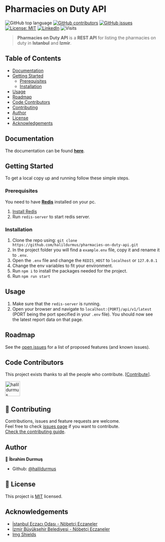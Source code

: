 # Pharmacies on Duty API

![GitHub top language](https://img.shields.io/github/languages/top/halildurmus/pharmacies-on-duty-api?style=for-the-badge)
[![GitHub contributors](https://img.shields.io/github/contributors-anon/halildurmus/pharmacies-on-duty-api?style=for-the-badge)](https://github.com/halildurmus/pharmacies-on-duty-api/graphs/contributors)
[![GitHub issues](https://img.shields.io/github/issues/halildurmus/pharmacies-on-duty-api?style=for-the-badge)](https://github.com/halildurmus/pharmacies-on-duty-api/issues)
[![License: MIT](https://img.shields.io/badge/License-MIT-blue.svg?style=for-the-badge)](https://github.com/halildurmus/pharmacies-on-duty-api/blob/master/LICENSE)
[![LinkedIn](https://img.shields.io/badge/LinkedIn-blue?logo=linkedin&labelColor=blue&style=for-the-badge)](https://linkedin.com/in/halildurmus)
![Visits](https://badges.pufler.dev/visits/halildurmus/pharmacies-on-duty-api?style=for-the-badge)

> **Pharmacies on Duty API** is a **REST API** for listing the pharmacies on duty in **Istanbul** and **Izmir**.

## Table of Contents

* [Documentation](#documentation)
* [Getting Started](#getting-started)
  * [Prerequisites](#prerequisites)
  * [Installation](#installation)
* [Usage](#usage)
* [Roadmap](#roadmap)
* [Code Contributors](#code-contributors)
* [Contributing](#-contributing)
* [Author](#author)
* [License](#-license)
* [Acknowledgements](#acknowledgements)

## Documentation

The documentation can be found **[here](https://pharmacies-on-duty-api.herokuapp.com/docs)**.

## Getting Started

To get a local copy up and running follow these simple steps.

### Prerequisites

You need to have **[Redis](https://redis.io)** installed on your pc.
1. [Install Redis](https://redis.io/topics/quickstart)
2. Run `redis-server` to start redis server.

### Installation

1. Clone the repo using: `git clone https://github.com/halildurmus/pharmacies-on-duty-api.git`
2. In the project folder you will find a `example.env` file, copy it and rename it to `.env`.
3. Open the `.env` file and change the `REDIS_HOST` to `localhost` or `127.0.0.1`
4. Change the env variables to fit your environment.
5. Run `npm i` to install the packages needed for the project.
6. Run `npm run start`

## Usage

1. Make sure that the `redis-server` is running.
2. Open your browser and navigate to `localhost:{PORT}/api/v1/latest` (PORT being the port specified in your `.env` file). 
You should now see the latest report data on that page.

## Roadmap

See the [open issues](https://github.com/halildurmus/pharmacies-on-duty-api/issues) for a list of proposed features (and known issues).

## Code Contributors

This project exists thanks to all the people who contribute. [[Contribute](CONTRIBUTING.md)].


<a href="https://github.com/halildurmus/pharmacies-on-duty-api/graphs/contributors">
  <img class="avatar" alt="halildurmus" src="https://github.com/halildurmus.png?v=4&s=96" width="48" height="48" />
</a>

## 🤝 Contributing

Contributions, issues and feature requests are welcome.<br />
Feel free to check [issues page](https://github.com/halildurmus/pharmacies-on-duty-api/issues) if you want to contribute.<br />
[Check the contributing guide](./CONTRIBUTING.md).<br />

## Author

👤 **İbrahim Durmuş**

- Github: [@halildurmus](https://github.com/halildurmus)

## 📝 License

This project is [MIT](https://github.com/halildurmus/pharmacies-on-duty-api/blob/master/LICENSE) licensed.

## Acknowledgements
* [İstanbul Eczacı Odası - Nöbetçi Eczaneler](https://www.istanbuleczaciodasi.org.tr/nobetci-eczane/)
* [İzmir Büyükşehir Belediyesi - Nöbetçi Eczaneler](https://www.izmir.bel.tr/tr/NobetciEczane/27)
* [Img Shields](https://shields.io) 
